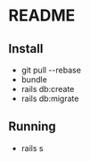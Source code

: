 # README

## Install

- git pull --rebase
- bundle
- rails db:create
- rails db:migrate


## Running

- rails s
